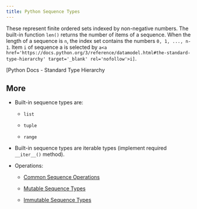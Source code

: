 ```yaml
---
title: Python Sequence Types
---
```

These represent finite ordered sets indexed by non-negative numbers. The built-in function `len()` returns the number of items of a sequence. When the length of a sequence is `n`, the index set contains the numbers `0, 1, ..., n-1`. Item `i` of sequence a is selected by `a<a href='https://docs.python.org/3/reference/datamodel.html#the-standard-type-hierarchy' target='_blank' rel='nofollow'>i]`.

[Python Docs - Standard Type Hierarchy</a>

## More

*   Built-in sequence types are:
    *   `list`

    *   `tuple`
    *   `range`
*   Built-in sequence types are iterable types (implement required `__iter__()` method).

*   Operations:

    *   <a href='https://docs.python.org/3/library/stdtypes.html#common-sequence-operations' target='_blank' rel='nofollow'>Common Sequence Operations</a>

    *   <a href='https://docs.python.org/3/library/stdtypes.html#mutable-sequence-types' target='_blank' rel='nofollow'>Mutable Sequence Types</a>
    *   <a href='https://docs.python.org/3/library/stdtypes.html#immutable-sequence-types' target='_blank' rel='nofollow'>Immutable Sequence Types</a>